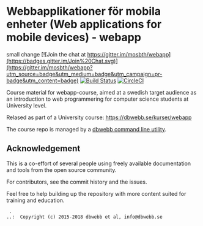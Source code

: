Webbapplikationer för mobila enheter (Web applications for mobile devices) - webapp
===================
small change
[![Join the chat at https://gitter.im/mosbth/webapp](https://badges.gitter.im/Join%20Chat.svg)](https://gitter.im/mosbth/webapp?utm_source=badge&utm_medium=badge&utm_campaign=pr-badge&utm_content=badge)
[![Build Status](https://travis-ci.org/dbwebb-se/webapp.svg?branch=master)](https://travis-ci.org/dbwebb-se/webapp)
[![CircleCI](https://circleci.com/gh/dbwebb-se/webapp.svg?style=svg)](https://circleci.com/gh/dbwebb-se/webapp)

Course material for webapp-course, aimed at a swedish target audience as an introduction to web programmering for computer science students at University level. 

Relased as part of a University course: https://dbwebb.se/kurser/webapp

The course repo is managed by a [dbwebb command line utility](https://dbwebb.se/dbwebb-cli).



Acknowledgement
-------------------

This is a co-effort of several people using freely available documentation and tools from the open source community.

For contributors, see the commit history and the issues.

Feel free to help building up the repository with more content suited for training and education.



```
 .
..:  Copyright (c) 2015-2018 dbwebb et al, info@dbwebb.se
```
